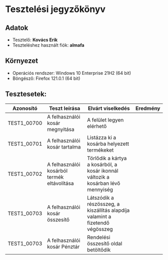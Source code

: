 # Tesztelési jegyzőkönyv

## Adatok

- Tesztelő: __Kovács Erik__
- Teszteléshez használt fiók: __almafa__

## Környezet

- Operációs rendszer: Windows 10 Enterprise 21H2 (64 bit) 
- Böngésző: Firefox 121.0.1 (64 bit)

## Tesztesetek:

| Azonosító | Teszt leírása | Elvárt viselkedés | Eredmény |
|-----------|---------------|-------------------|----------|
| TEST1_00700 | A felhasználói kosár megnyitása | A felület legyen elérhető |        |
| TEST1_00701 | A felhasználói kosár tartalma | Listázza ki a kosárba helyezett termékeket |        |
| TEST1_00702 | A felhasználói kosárból termék eltávolítása | Törlődik a kártya a kosárból, a kosár ikonnál változik a kosárban lévő mennyiség |        |
| TEST1_00703 | A felhasználói kosár összesítő | Látszódik a részösszeg, a kiszállítás alapdíja valamint a fizetendő végösszeg |        |
| TEST1_00703 | A felhasználói kosár Pénztár | Rendelési összesítő oldal betöltődik |  |
